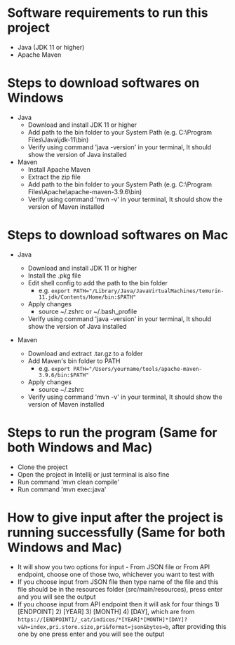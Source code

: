 # Software requirements to run this project

- Java (JDK 11 or higher)
- Apache Maven

# Steps to download softwares on Windows

- Java
  - Download and install JDK 11 or higher
  - Add path to the bin folder to your System Path (e.g. C:\Program Files\Java\jdk-11\bin)
  - Verify using command 'java -version' in your terminal, It should show the version of Java installed
- Maven
  - Install Apache Maven
  - Extract the zip file
  - Add path to the bin folder to your System Path (e.g. C:\Program Files\Apache\apache-maven-3.9.6\bin)
  - Verify using command 'mvn -v' in your terminal, It should show the version of Maven installed

# Steps to download softwares on Mac

- Java
  - Download and install JDK 11 or higher
  - Install the .pkg file
  - Edit shell config to add the path to the bin folder
    - e.g. `export PATH="/Library/Java/JavaVirtualMachines/temurin-11.jdk/Contents/Home/bin:$PATH"`
  - Apply changes
    - source ~/.zshrc or ~/.bash_profile
  - Verify using command 'java -version' in your terminal, It should show the version of Java installed
 
- Maven
  - Download and extract .tar.gz to a folder
  - Add Maven's bin folder to PATH
    - e.g. `export PATH="/Users/yourname/tools/apache-maven-3.9.6/bin:$PATH"`
  - Apply changes
    - source ~/.zshrc
  - Verify using command 'mvn -v' in your terminal, It should show the version of Maven installed
 
# Steps to run the program (Same for both Windows and Mac)

- Clone the project
- Open the project in Intellij or just terminal is also fine
- Run command 'mvn clean compile'
- Run command 'mvn exec:java'

# How to give input after the project is running successfully (Same for both Windows and Mac)

- It will show you two options for input - From JSON file or From API endpoint, choose one of those two, whichever you want to test with
- If you choose input from JSON file then type name of the file and this file should be in the resources folder (src/main/resources),
  press enter and you will see the output
- If you choose input from API endpoint then it will ask for four things 1) [ENDPOINT] 2) [YEAR] 3) [MONTH] 4) [DAY], which are from
  `https://[ENDPOINT]/_cat/indices/*[YEAR]*[MONTH]*[DAY]?v&h=index,pri.store.size,pri&format=json&bytes=b`, after providing this one by one
  press enter and you will see the output
